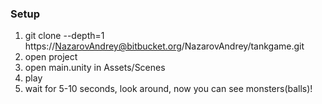 ### Setup ###
1. git clone --depth=1 https://NazarovAndrey@bitbucket.org/NazarovAndrey/tankgame.git
2. open project
3. open main.unity in Assets/Scenes
4. play
5. wait for 5-10 seconds, look around, now you can see monsters(balls)!